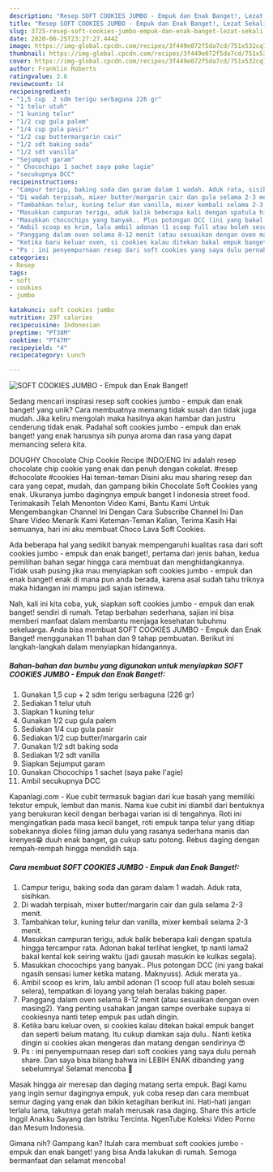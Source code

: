 ```yaml
---
description: "Resep SOFT COOKIES JUMBO - Empuk dan Enak Banget!, Lezat Sekali"
title: "Resep SOFT COOKIES JUMBO - Empuk dan Enak Banget!, Lezat Sekali"
slug: 3725-resep-soft-cookies-jumbo-empuk-dan-enak-banget-lezat-sekali
date: 2020-06-25T23:27:27.444Z
image: https://img-global.cpcdn.com/recipes/3f449e072f5da7cd/751x532cq70/soft-cookies-jumbo-empuk-dan-enak-banget-foto-resep-utama.jpg
thumbnail: https://img-global.cpcdn.com/recipes/3f449e072f5da7cd/751x532cq70/soft-cookies-jumbo-empuk-dan-enak-banget-foto-resep-utama.jpg
cover: https://img-global.cpcdn.com/recipes/3f449e072f5da7cd/751x532cq70/soft-cookies-jumbo-empuk-dan-enak-banget-foto-resep-utama.jpg
author: Franklin Roberts
ratingvalue: 3.6
reviewcount: 14
recipeingredient:
- "1,5 cup  2 sdm terigu serbaguna 226 gr"
- "1 telur utuh"
- "1 kuning telur"
- "1/2 cup gula palem"
- "1/4 cup gula pasir"
- "1/2 cup buttermargarin cair"
- "1/2 sdt baking soda"
- "1/2 sdt vanilla"
- "Sejumput garam"
- " Chocochips 1 sachet saya pake lagie"
- "secukupnya DCC"
recipeinstructions:
- "Campur terigu, baking soda dan garam dalam 1 wadah. Aduk rata, sisihkan."
- "Di wadah terpisah, mixer butter/margarin cair dan gula selama 2-3 menit."
- "Tambahkan telur, kuning telur dan vanilla, mixer kembali selama 2-3 menit."
- "Masukkan campuran terigu, aduk balik beberapa kali dengan spatula hingga tercampur rata. Adonan bakal terlihat lengket, tp nanti lama2 bakal kental kok seiring waktu (jadi gausah masukin ke kulkas segala)."
- "Masukkan chocochips yang banyak.. Plus potongan DCC (ini yang bakal ngasih sensasi lumer ketika matang. Maknyuss). Aduk merata ya.."
- "Ambil scoop es krim, lalu ambil adonan (1 scoop full atau boleh sesuai selera), tempatkan di loyang yang telah beralas baking paper."
- "Panggang dalam oven selama 8-12 menit (atau sesuaikan dengan oven masing2). Yang penting usahakan jangan sampe overbake supaya si cookiesnya nanti tetep empuk pas udah dingin."
- "Ketika baru keluar oven, si cookies kalau ditekan bakal empuk banget dan seperti belum matang. Itu cukup diamkan saja dulu.. Nanti ketika dingin si cookies akan mengeras dan matang dengan sendirinya 😍"
- "Ps : ini penyempurnaan resep dari soft cookies yang saya dulu pernah share. Dan saya bisa bilang bahwa ini LEBIH ENAK dibanding yang sebelumnya! Selamat mencoba 🥰"
categories:
- Resep
tags:
- soft
- cookies
- jumbo

katakunci: soft cookies jumbo 
nutrition: 297 calories
recipecuisine: Indonesian
preptime: "PT38M"
cooktime: "PT47M"
recipeyield: "4"
recipecategory: Lunch

---
```



![SOFT COOKIES JUMBO - Empuk dan Enak Banget!](https://img-global.cpcdn.com/recipes/3f449e072f5da7cd/751x532cq70/soft-cookies-jumbo-empuk-dan-enak-banget-foto-resep-utama.jpg)

Sedang mencari inspirasi resep soft cookies jumbo - empuk dan enak banget! yang unik? Cara membuatnya memang tidak susah dan tidak juga mudah. Jika keliru mengolah maka hasilnya akan hambar dan justru cenderung tidak enak. Padahal soft cookies jumbo - empuk dan enak banget! yang enak harusnya sih punya aroma dan rasa yang dapat memancing selera kita.

DOUGHY Chocolate Chip Cookie Recipe INDO/ENG Ini adalah resep chocolate chip cookie yang enak dan penuh dengan cokelat. #resep #chocolate #cookies Hai teman-teman Disini aku mau sharing resep dan cara yang cepat, mudah, dan gampang bikin Chocolate Soft Cookies yang enak. Ukuranya jumbo dagingnya empuk banget l indonesia street food. Terimakasih Telah Menonton Video Kami, Bantu Kami Untuk Mengembangkan Channel Ini Dengan Cara Subscribe Channel Ini Dan Share Video Menarik Kami Keteman-Teman Kalian, Terima Kasih  Hai semuanya, hari ini aku membuat Choco Lava Soft Cookies.

Ada beberapa hal yang sedikit banyak mempengaruhi kualitas rasa dari soft cookies jumbo - empuk dan enak banget!, pertama dari jenis bahan, kedua pemilihan bahan segar hingga cara membuat dan menghidangkannya. Tidak usah pusing jika mau menyiapkan soft cookies jumbo - empuk dan enak banget! enak di mana pun anda berada, karena asal sudah tahu triknya maka hidangan ini mampu jadi sajian istimewa.


Nah, kali ini kita coba, yuk, siapkan soft cookies jumbo - empuk dan enak banget! sendiri di rumah. Tetap berbahan sederhana, sajian ini bisa memberi manfaat dalam membantu menjaga kesehatan tubuhmu sekeluarga. Anda bisa membuat SOFT COOKIES JUMBO - Empuk dan Enak Banget! menggunakan 11 bahan dan 9 tahap pembuatan. Berikut ini langkah-langkah dalam menyiapkan hidangannya.

<!--inarticleads1-->

##### Bahan-bahan dan bumbu yang digunakan untuk menyiapkan SOFT COOKIES JUMBO - Empuk dan Enak Banget!:

1. Gunakan 1,5 cup + 2 sdm terigu serbaguna (226 gr)
1. Sediakan 1 telur utuh
1. Siapkan 1 kuning telur
1. Gunakan 1/2 cup gula palem
1. Sediakan 1/4 cup gula pasir
1. Sediakan 1/2 cup butter/margarin cair
1. Gunakan 1/2 sdt baking soda
1. Sediakan 1/2 sdt vanilla
1. Siapkan Sejumput garam
1. Gunakan  Chocochips 1 sachet (saya pake l&#39;agie)
1. Ambil secukupnya DCC


Kapanlagi.com - Kue cubit termasuk bagian dari kue basah yang memiliki tekstur empuk, lembut dan manis. Nama kue cubit ini diambil dari bentuknya yang berukuran kecil dengan berbagai varian isi di tengahnya. Roti ini mengingatkan pada masa kecil banget, roti empuk tanpa telur yang ditiap sobekannya dioles filing jaman dulu yang rasanya sederhana manis dan krenyes😁 duuh enak banget, ga cukup satu potong. Rebus daging dengan rempah-rempah hingga mendidih saja. 

<!--inarticleads2-->

##### Cara membuat SOFT COOKIES JUMBO - Empuk dan Enak Banget!:

1. Campur terigu, baking soda dan garam dalam 1 wadah. Aduk rata, sisihkan.
1. Di wadah terpisah, mixer butter/margarin cair dan gula selama 2-3 menit.
1. Tambahkan telur, kuning telur dan vanilla, mixer kembali selama 2-3 menit.
1. Masukkan campuran terigu, aduk balik beberapa kali dengan spatula hingga tercampur rata. Adonan bakal terlihat lengket, tp nanti lama2 bakal kental kok seiring waktu (jadi gausah masukin ke kulkas segala).
1. Masukkan chocochips yang banyak.. Plus potongan DCC (ini yang bakal ngasih sensasi lumer ketika matang. Maknyuss). Aduk merata ya..
1. Ambil scoop es krim, lalu ambil adonan (1 scoop full atau boleh sesuai selera), tempatkan di loyang yang telah beralas baking paper.
1. Panggang dalam oven selama 8-12 menit (atau sesuaikan dengan oven masing2). Yang penting usahakan jangan sampe overbake supaya si cookiesnya nanti tetep empuk pas udah dingin.
1. Ketika baru keluar oven, si cookies kalau ditekan bakal empuk banget dan seperti belum matang. Itu cukup diamkan saja dulu.. Nanti ketika dingin si cookies akan mengeras dan matang dengan sendirinya 😍
1. Ps : ini penyempurnaan resep dari soft cookies yang saya dulu pernah share. Dan saya bisa bilang bahwa ini LEBIH ENAK dibanding yang sebelumnya! Selamat mencoba 🥰


Masak hingga air meresap dan daging matang serta empuk. Bagi kamu yang ingin semur dagingnya empuk, yuk coba resep dan cara membuat semur daging yang enak dan bikin ketagihan berikut ini. Hati-hati jangan terlalu lama, takutnya getah malah merusak rasa daging. Share this article Inggil Anakku Sayang dan Istriku Tercinta. NgenTube Koleksi Video Porno dan Mesum Indonesia. 

Gimana nih? Gampang kan? Itulah cara membuat soft cookies jumbo - empuk dan enak banget! yang bisa Anda lakukan di rumah. Semoga bermanfaat dan selamat mencoba!
